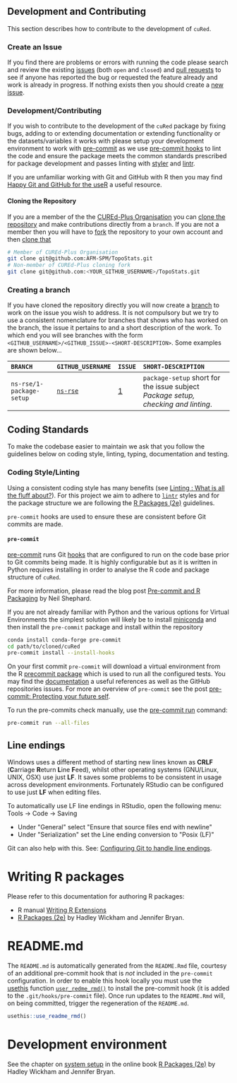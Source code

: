## Development and Contributing

This section describes how to contribute to the development of `cuRed`.

### Create an Issue

If you find there are problems or errors with running the code please
search and review the existing
[issues](https://github.com/CUREd-Plus/cuRed/issues) (both `open` and
`closed`) and [pull requests](https://github.com/CUREd-Plus/cuRed/pulls)
to see if anyone has reported the bug or requested the feature already
and work is already in progress. If nothing exists then you should
create a [new issue](https://github.com/CUREd-Plus/cuRed/issues/new).

### Development/Contributing

If you wish to contribute to the development of the `cuRed` package by
fixing bugs, adding to or extending documentation or extending
functionality or the datasets/variables it works with please setup your
development environment to work with
[pre-commit](https://pre-commit.com/) as we use [pre-commit
hooks](https://pre-commit.com/hooks.html) to lint the code and ensure
the package meets the common standards prescribed for package
development and passes linting with [styler](https://styler.r-lib.org/)
and [lintr](https://lintr.r-lib.org/).

If you are unfamiliar working with Git and GitHub with R then you may
find [Happy Git and GitHub for the useR](https://happygitwithr.com/) a
useful resource.

#### Cloning the Repository

If you are a member of the the [CUREd-Plus
Organisation](https://github.com/CUREd-Plus/) you can [clone the
repository](https://docs.github.com/en/repositories/creating-and-managing-repositories/cloning-a-repository)
and make contributions directly from a `branch`. If you are not a member
then you will have to
[fork](https://docs.github.com/en/get-started/quickstart/fork-a-repo)
the repository to your own account and then [clone
that](https://docs.github.com/en/repositories/creating-and-managing-repositories/cloning-a-repository)

``` bash
# Member of CUREd-Plus Organisation
git clone git@github.com:AFM-SPM/TopoStats.git
# Non-member of CUREd-Plus cloning fork
git clone git@github.com:<YOUR_GITHUB_USERNAME>/TopoStats.git
```

### Creating a branch

If you have cloned the repository directly you will now create a
[branch](https://git-scm.com/book/en/v2/Git-Branching-Basic-Branching-and-Merging)
to work on the issue you wish to address. It is not compulsory but we
try to use a consistent nomenclature for branches that shows who has
worked on the branch, the issue it pertains to and a short description
of the work. To which end you will see branches with the form
`<GITHUB_USERNAME>/<GITHUB_ISSUE>-<SHORT-DESCRIPTION>`. Some examples
are shown below…

| `BRANCH`                 | `GITHUB_USERNAME`                     | `ISSUE`                                           | `SHORT-DESCRIPTION`                                                                |
|:-------------------------|:--------------------------------------|:--------------------------------------------------|:-----------------------------------------------------------------------------------|
| `ns-rse/1-package-setup` | [`ns-rse`](https://github.com/ns-rse) | [1](https://github.com/CUREd-Plus/cuRed/issues/1) | `package-setup` short for the issue subject *Package setup, checking and linting*. |

## Coding Standards

To make the codebase easier to maintain we ask that you follow the
guidelines below on coding style, linting, typing, documentation and
testing.

### Coding Style/Linting

Using a consistent coding style has many benefits (see [Linting : What
is all the fluff
about?](https://rse.shef.ac.uk/blog/2022-04-19-linting/)). For this
project we aim to adhere to [`lintr`](https://github.com/r-lib/lintr/)
styles and for the package structure we are following the [R Packages
(2e)](https://r-pkgs.org/) guidelines.

`pre-commit` hooks are used to ensure these are consistent before Git
commits are made.

#### `pre-commit`

[pre-commit](https://pre-commit.com/) runs Git
[hooks](https://git-scm.com/book/en/v2/Customizing-Git-Git-Hooks) that
are configured to run on the code base prior to Git commits being
made. It is highly configurable but as it is written in Python requires
installing in order to analyse the R code and package structure of
`cuRed`.

For more information, please read the blog post
[Pre-commit and R Packaging](https://ns-rse.github.io/posts/pre-commit-r/) by Neil Shephard.

If you are not already familiar with Python and the various
options for Virtual Environments the simplest solution will likely be to
install [miniconda](https://docs.conda.io/en/latest/miniconda.html) and
then install the `pre-commit` package and install within the repository

``` bash
conda install conda-forge pre-commit
cd path/to/cloned/cuRed
pre-commit install --install-hooks
```
On your first commit `pre-commit` will download a virtual environment from the R [precommit package](https://github.com/lorenzwalthert/precommit) which is used to run all the configured tests. You may find the [documentation](https://lorenzwalthert.github.io/precommit/) a useful references as well as the GitHub repositories issues.
For more an overview of `pre-commit` see the post [pre-commit:
Protecting your future self](https://rse.shef.ac.uk/blog/pre-commit/).

To run the pre-commits check manually, use the [pre-commit run](https://pre-commit.com/#pre-commit-run) command:

```bash
pre-commit run --all-files
```

## Line endings

Windows uses a different method of starting new lines known as **CRLF** 
(**C**arriage **R**eturn **L**ine **F**eed), whilst other operating
systems (GNU/Linux, UNIX, OSX) use just **LF**. It saves some problems 
to be consistent in usage across development environments. Fortunately RStudio can be configured to use just **LF** when editing files.

To automatically use LF line endings in RStudio, open the following menu: Tools → Code → Saving

* Under "General" select "Ensure that source files end with newline"
* Under "Serialization" set the Line ending conversion to "Posix (LF)"

Git can also help with this. See: [Configuring Git to handle line endings](https://docs.github.com/en/get-started/getting-started-with-git/configuring-git-to-handle-line-endings).

# Writing R packages

Please refer to this documentation for authoring R packages:

* R manual [Writing R Extensions](https://cran.r-project.org/doc/manuals/r-release/R-exts.html)
* [R Packages (2e)](https://r-pkgs.org/) by Hadley Wickham and Jennifer Bryan.

# README.md

The `README.md` is automatically generated from the `README.Rmd` file, courtesy of 
an additional pre-commit hook that is _not_ included in the `pre-commit` 
configuration. In order to enable this hook locally you must use the  
[usethis](https://usethis.r-lib.org/) function 
[`user_redme_rmd()`](https://usethis.r-lib.org/reference/use_readme_rmd.html) to install the 
pre-commit hook  (it is added to the `.git/hooks/pre-commit` file). Once run updates to
the `README.Rmd` will, on being committed, trigger the regeneration of the `README.md`.

```R
usethis::use_readme_rmd()
```

# Development environment

See the chapter on [system setup](https://r-pkgs.org/setup.html) in the online book [R Packages (2e)](https://r-pkgs.org/) by Hadley Wickham and Jennifer Bryan.
